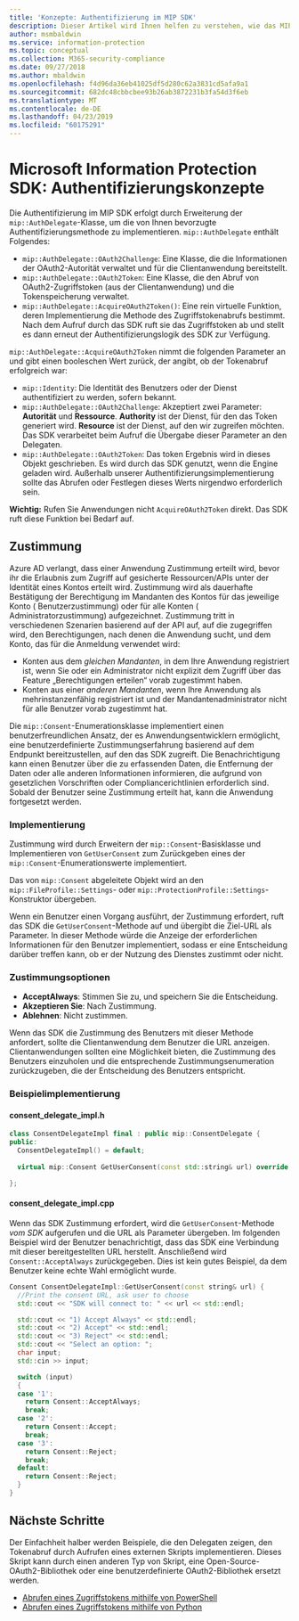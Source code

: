 ```yaml
---
title: 'Konzepte: Authentifizierung im MIP SDK'
description: Dieser Artikel wird Ihnen helfen zu verstehen, wie das MIP SDK die Authentifizierung implementiert. Außerdem werden die Anforderungen an Clientanwendungen beschrieben, um OAuth2-Zugriffstoken-Abruflogik bereitzustellen.
author: msmbaldwin
ms.service: information-protection
ms.topic: conceptual
ms.collection: M365-security-compliance
ms.date: 09/27/2018
ms.author: mbaldwin
ms.openlocfilehash: f4d96da36eb41025df5d280c62a3831cd5afa9a1
ms.sourcegitcommit: 682dc48cbbcbee93b26ab3872231b3fa54d3f6eb
ms.translationtype: MT
ms.contentlocale: de-DE
ms.lasthandoff: 04/23/2019
ms.locfileid: "60175291"
---
```

# <a name="microsoft-information-protection-sdk---authentication-concepts"></a>Microsoft Information Protection SDK: Authentifizierungskonzepte

Die Authentifizierung im MIP SDK erfolgt durch Erweiterung der `mip::AuthDelegate`-Klasse, um die von Ihnen bevorzugte Authentifizierungsmethode zu implementieren. `mip::AuthDelegate` enthält Folgendes:

- `mip::AuthDelegate::OAuth2Challenge`: Eine Klasse, die die Informationen der OAuth2-Autorität verwaltet und für die Clientanwendung bereitstellt.
- `mip::AuthDelegate::OAuth2Token`: Eine Klasse, die den Abruf von OAuth2-Zugriffstoken (aus der Clientanwendung) und die Tokenspeicherung verwaltet.
- `mip::AuthDelegate::AcquireOAuth2Token()`: Eine rein virtuelle Funktion, deren Implementierung die Methode des Zugriffstokenabrufs bestimmt. Nach dem Aufruf durch das SDK ruft sie das Zugriffstoken ab und stellt es dann erneut der Authentifizierungslogik des SDK zur Verfügung.

`mip::AuthDelegate::AcquireOAuth2Token` nimmt die folgenden Parameter an und gibt einen booleschen Wert zurück, der angibt, ob der Tokenabruf erfolgreich war:

- `mip::Identity`: Die Identität des Benutzers oder der Dienst authentifiziert zu werden, sofern bekannt.
- `mip::AuthDelegate::OAuth2Challenge`: Akzeptiert zwei Parameter: **Autorität** und **Ressource**. **Authority** ist der Dienst, für den das Token generiert wird. **Resource** ist der Dienst, auf den wir zugreifen möchten. Das SDK verarbeitet beim Aufruf die Übergabe dieser Parameter an den Delegaten.
- `mip::AuthDelegate::OAuth2Token`: Das token Ergebnis wird in dieses Objekt geschrieben. Es wird durch das SDK genutzt, wenn die Engine geladen wird. Außerhalb unserer Authentifizierungsimplementierung sollte das Abrufen oder Festlegen dieses Werts nirgendwo erforderlich sein.

**Wichtig:** Rufen Sie Anwendungen nicht `AcquireOAuth2Token` direkt. Das SDK ruft diese Funktion bei Bedarf auf.

## <a name="consent"></a>Zustimmung

Azure AD verlangt, dass einer Anwendung Zustimmung erteilt wird, bevor ihr die Erlaubnis zum Zugriff auf gesicherte Ressourcen/APIs unter der Identität eines Kontos erteilt wird. Zustimmung wird als dauerhafte Bestätigung der Berechtigung im Mandanten des Kontos für das jeweilige Konto ( Benutzerzustimmung) oder für alle Konten ( Administratorzustimmung) aufgezeichnet. Zustimmung tritt in verschiedenen Szenarien basierend auf der API auf, auf die zugegriffen wird, den Berechtigungen, nach denen die Anwendung sucht, und dem Konto, das für die Anmeldung verwendet wird: 

- Konten aus dem *gleichen Mandanten*, in dem Ihre Anwendung registriert ist, wenn Sie oder ein Administrator nicht explizit dem Zugriff über das Feature „Berechtigungen erteilen“ vorab zugestimmt haben.
- Konten aus einer *anderen Mandanten*, wenn Ihre Anwendung als mehrinstanzenfähig registriert ist und der Mandantenadministrator nicht für alle Benutzer vorab zugestimmt hat.

Die `mip::Consent`-Enumerationsklasse implementiert einen benutzerfreundlichen Ansatz, der es Anwendungsentwicklern ermöglicht, eine benutzerdefinierte Zustimmungserfahrung basierend auf dem Endpunkt bereitzustellen, auf den das SDK zugreift. Die Benachrichtigung kann einen Benutzer über die zu erfassenden Daten, die Entfernung der Daten oder alle anderen Informationen informieren, die aufgrund von gesetzlichen Vorschriften oder Compliancerichtlinien erforderlich sind. Sobald der Benutzer seine Zustimmung erteilt hat, kann die Anwendung fortgesetzt werden. 

### <a name="implementation"></a>Implementierung

Zustimmung wird durch Erweitern der `mip::Consent`-Basisklasse und Implementieren von `GetUserConsent` zum Zurückgeben eines der `mip::Consent`-Enumerationswerte implementiert. 

Das von `mip::Consent` abgeleitete Objekt wird an den `mip::FileProfile::Settings`- oder `mip::ProtectionProfile::Settings`-Konstruktor übergeben.

Wenn ein Benutzer einen Vorgang ausführt, der Zustimmung erfordert, ruft das SDK die `GetUserConsent`-Methode auf und übergibt die Ziel-URL als Parameter. In dieser Methode würde die Anzeige der erforderlichen Informationen für den Benutzer implementiert, sodass er eine Entscheidung darüber treffen kann, ob er der Nutzung des Dienstes zustimmt oder nicht. 

### <a name="consent-options"></a>Zustimmungsoptionen

- **AcceptAlways**: Stimmen Sie zu, und speichern Sie die Entscheidung.
- **Akzeptieren Sie**: Nach Zustimmung.
- **Ablehnen**: Nicht zustimmen.

Wenn das SDK die Zustimmung des Benutzers mit dieser Methode anfordert, sollte die Clientanwendung dem Benutzer die URL anzeigen. Clientanwendungen sollten eine Möglichkeit bieten, die Zustimmung des Benutzers einzuholen und die entsprechende Zustimmungsenumeration zurückzugeben, die der Entscheidung des Benutzers entspricht.

### <a name="sample-implementation"></a>Beispielimplementierung

#### <a name="consentdelegateimplh"></a>consent_delegate_impl.h

```cpp
class ConsentDelegateImpl final : public mip::ConsentDelegate {
public:
  ConsentDelegateImpl() = default;
  
  virtual mip::Consent GetUserConsent(const std::string& url) override;

};
```

#### <a name="consentdelegateimplcpp"></a>consent_delegate_impl.cpp

Wenn das SDK Zustimmung erfordert, wird die `GetUserConsent`-Methode *vom SDK* aufgerufen und die URL als Parameter übergeben. Im folgenden Beispiel wird der Benutzer benachrichtigt, dass das SDK eine Verbindung mit dieser bereitgestellten URL herstellt. Anschließend wird `Consent::AcceptAlways` zurückgegeben. Dies ist kein gutes Beispiel, da dem Benutzer keine echte Wahl ermöglicht wurde.

```cpp
Consent ConsentDelegateImpl::GetUserConsent(const string& url) {
  //Print the consent URL, ask user to choose
  std::cout << "SDK will connect to: " << url << std::endl;

  std::cout << "1) Accept Always" << std::endl;
  std::cout << "2) Accept" << std::endl;
  std::cout << "3) Reject" << std::endl;
  std::cout << "Select an option: ";
  char input;
  std::cin >> input;

  switch (input)
  {
  case '1':
    return Consent::AcceptAlways;
    break;
  case '2':
    return Consent::Accept;
    break;
  case '3':
    return Consent::Reject;
    break;
  default:
    return Consent::Reject;
  }  
}
```

## <a name="next-steps"></a>Nächste Schritte

Der Einfachheit halber werden Beispiele, die den Delegaten zeigen, den Tokenabruf durch Aufrufen eines externen Skripts implementieren. Dieses Skript kann durch einen anderen Typ von Skript, eine Open-Source-OAuth2-Bibliothek oder eine benutzerdefinierte OAuth2-Bibliothek ersetzt werden.

- [Abrufen eines Zugriffstokens mithilfe von PowerShell](concept-authentication-acquire-token-ps.md)
- [Abrufen eines Zugriffstokens mithilfe von Python](concept-authentication-acquire-token-py.md)
